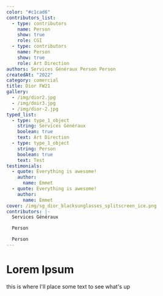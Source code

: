 ```yaml
---
color: "#c1cad6"
contributors_list:
  - type: contributors
    name: Person
    show: true
    role: CGI
  - type: contributors
    name: Person
    show: true
    role: Art Direction
authors: Services Généraux P﻿erson P﻿erson
createdAt: "2022"
category: comercial
title: Dior FW21
gallery:
  - /img/dior2.jpg
  - /img/doir3.jpg
  - /img/dior-2.jpg
typed_list:
  - type: type_1_object
    string: Services Généraux
    boolean: true
    text: Art Direction
  - type: type_1_object
    string: P﻿erson
    boolean: true
    text: Test
testimonials:
  - quote: Everything is awesome!
    author:
      name: Emmet
  - quote: Everything is awesome!
    author:
      name: Emmet
cover: /img/sg_dior_blacksunglasses_splitscreen_ice.png
contributors: |-
  Services Généraux

  P﻿erson

  P﻿erson
---
```

# L﻿orem Ipsum

this is where I'll place some text to see what's up